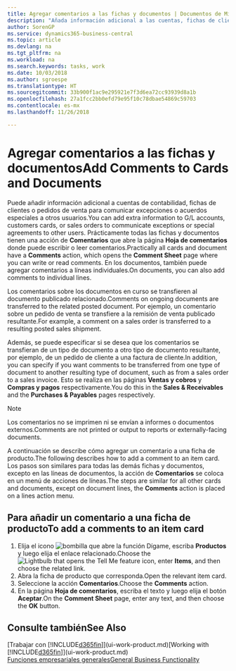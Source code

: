 ```yaml
---
title: Agregar comentarios a las fichas y documentos | Documentos de Microsoft
description: "Añada información adicional a las cuentas, fichas de clientes o pedidos de ventas para comunicar acuerdos, como un precio especial o un método de entrega, a otros usuarios."
author: SorenGP
ms.service: dynamics365-business-central
ms.topic: article
ms.devlang: na
ms.tgt_pltfrm: na
ms.workload: na
ms.search.keywords: tasks, work
ms.date: 10/03/2018
ms.author: sgroespe
ms.translationtype: HT
ms.sourcegitcommit: 33b900f1ac9e295921e7f3d6ea72cc93939d8a1b
ms.openlocfilehash: 27a1fcc2bb0efd79e95f10c78dbae54869c59703
ms.contentlocale: es-mx
ms.lasthandoff: 11/26/2018

---
```

# <a name="add-comments-to-cards-and-documents"></a><span data-ttu-id="ca054-103">Agregar comentarios a las fichas y documentos</span><span class="sxs-lookup"><span data-stu-id="ca054-103">Add Comments to Cards and Documents</span></span>
<span data-ttu-id="ca054-104">Puede añadir información adicional a cuentas de contabilidad, fichas de clientes o pedidos de venta para comunicar excepciones o acuerdos especiales a otros usuarios.</span><span class="sxs-lookup"><span data-stu-id="ca054-104">You can add extra information to G/L accounts, customers cards, or sales orders to communicate exceptions or special agreements to other users.</span></span>
<span data-ttu-id="ca054-105">Prácticamente todas las fichas y documentos tienen una acción de **Comentarios** que abre la página **Hoja de comentarios** donde puede escribir o leer comentarios.</span><span class="sxs-lookup"><span data-stu-id="ca054-105">Practically all cards and document have a **Comments** action, which opens the **Comment Sheet** page where you can write or read comments.</span></span> <span data-ttu-id="ca054-106">En los documentos, también puede agregar comentarios a líneas individuales.</span><span class="sxs-lookup"><span data-stu-id="ca054-106">On documents, you can also add comments to individual lines.</span></span>

<span data-ttu-id="ca054-107">Los comentarios sobre los documentos en curso se transfieren al documento publicado relacionado.</span><span class="sxs-lookup"><span data-stu-id="ca054-107">Comments on ongoing documents are transferred to the related posted document.</span></span> <span data-ttu-id="ca054-108">Por ejemplo, un comentario sobre un pedido de venta se transfiere a la remisión de venta publicado resultante.</span><span class="sxs-lookup"><span data-stu-id="ca054-108">For example, a comment on a sales order is transferred to a resulting posted sales shipment.</span></span>

<span data-ttu-id="ca054-109">Además, se puede especificar si se desea que los comentarios se transfieran de un tipo de documento a otro tipo de documento resultante, por ejemplo, de un pedido de cliente a una factura de cliente.</span><span class="sxs-lookup"><span data-stu-id="ca054-109">In addition, you can specify if you want comments to be transferred from one type of document to another resulting type of document, such as from a sales order to a sales invoice.</span></span> <span data-ttu-id="ca054-110">Esto se realiza en las páginas **Ventas y cobros** y **Compras y pagos** respectivamente.</span><span class="sxs-lookup"><span data-stu-id="ca054-110">You do this in the **Sales & Receivables** and the **Purchases & Payables** pages respectively.</span></span>

> [!NOTE]
> <span data-ttu-id="ca054-111">Los comentarios no se imprimen ni se envían a informes o documentos externos.</span><span class="sxs-lookup"><span data-stu-id="ca054-111">Comments are not printed or output to reports or externally-facing documents.</span></span>

<span data-ttu-id="ca054-112">A continuación se describe cómo agregar un comentario a una ficha de producto.</span><span class="sxs-lookup"><span data-stu-id="ca054-112">The following describes how to add a comment to an item card.</span></span> <span data-ttu-id="ca054-113">Los pasos son similares para todas las demás fichas y documentos, excepto en las líneas de documentos, la acción de **Comentarios** se coloca en un menú de acciones de líneas.</span><span class="sxs-lookup"><span data-stu-id="ca054-113">The steps are similar for all other cards and documents, except on document lines, the **Comments** action is placed on a lines action menu.</span></span>

## <a name="to-add-a-comments-to-an-item-card"></a><span data-ttu-id="ca054-114">Para añadir un comentario a una ficha de producto</span><span class="sxs-lookup"><span data-stu-id="ca054-114">To add a comments to an item card</span></span>
1. <span data-ttu-id="ca054-115">Elija el icono ![bombilla que abre la función Dígame](media/ui-search/search_small.png "Dígame que desea hacer"), escriba **Productos** y luego elija el enlace relacionado.</span><span class="sxs-lookup"><span data-stu-id="ca054-115">Choose the ![Lightbulb that opens the Tell Me feature](media/ui-search/search_small.png "Tell me what you want to do") icon, enter **Items**, and then choose the related link.</span></span>
2. <span data-ttu-id="ca054-116">Abra la ficha de producto que corresponda.</span><span class="sxs-lookup"><span data-stu-id="ca054-116">Open the relevant item card.</span></span>
3. <span data-ttu-id="ca054-117">Seleccione la acción **Comentarios**.</span><span class="sxs-lookup"><span data-stu-id="ca054-117">Choose the **Comments** action.</span></span>
4. <span data-ttu-id="ca054-118">En la página **Hoja de comentarios**, escriba el texto y luego elija el botón **Aceptar**.</span><span class="sxs-lookup"><span data-stu-id="ca054-118">On the **Comment Sheet** page, enter any text, and then choose the **OK** button.</span></span>

## <a name="see-also"></a><span data-ttu-id="ca054-119">Consulte también</span><span class="sxs-lookup"><span data-stu-id="ca054-119">See Also</span></span>
<span data-ttu-id="ca054-120">[Trabajar con [!INCLUDE[d365fin](includes/d365fin_md.md)]](ui-work-product.md)</span><span class="sxs-lookup"><span data-stu-id="ca054-120">[Working with [!INCLUDE[d365fin](includes/d365fin_md.md)]](ui-work-product.md)</span></span>  
[<span data-ttu-id="ca054-121">Funciones empresariales generales</span><span class="sxs-lookup"><span data-stu-id="ca054-121">General Business Functionality</span></span>](ui-across-business-areas.md)


